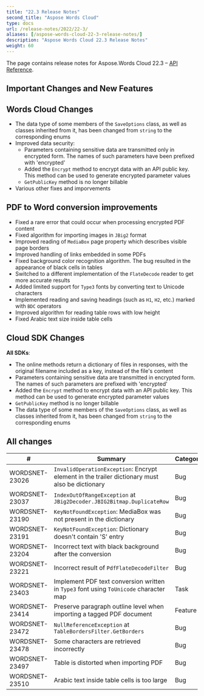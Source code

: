 ```yaml
---
title: "22.3 Release Notes"
second_title: "Aspose Words Cloud"
type: docs
url: /release-notes/2022/22-3/
aliases: [/aspose-words-cloud-22-3-release-notes/]
description: "Aspose Words Cloud 22.3 Release Notes"
weight: 60
---
```


The page contains release notes for Aspose.Words Cloud 22.3 – [API Reference](https://apireference.aspose.cloud/words/).

## Important Changes and New Features

## Words Cloud Changes

- The data type of some members of the `SaveOptions` class, as well as classes inherited from it, has been changed from `string` to the corresponding enums
- Improved data security:
  - Parameters containing sensitive data are transmitted only in encrypted form. The names of such parameters have been prefixed with 'encrypted'
  - Added the `Encrypt` method to encrypt data with an API public key. This method can be used to generate encrypted parameter values
  - `GetPublicKey` method is no longer billable
- Various other fixes and imporvements

## PDF to Word conversion improvements

- Fixed a rare error that could occur when processing encrypted PDF content
- Fixed algorithm for importing images in `JBig2` format
- Improved reading of `MediaBox` page property which describes visible page borders
- Improved handling of links embedded in some PDFs
- Fixed background color recognition algorithm. The bug resulted in the appearance of black cells in tables
- Switched to a different implementation of the `FlateDecode` reader to get more accurate results
- Added limited support for `Type3` fonts by converting text to Unicode characters
- Implemented reading and saving headings (such as `H1`, `H2`, etc.) marked with `BDC` operators
- Improved algorithm for reading table rows with low height
- Fixed Arabic text size inside table cells

## Cloud SDK Changes

**All SDKs**: 
- The online methods return a dictionary of files in responses, with the original filename included as a key, instead of the file's content
- Parameters containing sensitive data are transmitted in encrypted form. The names of such parameters are prefixed with 'encrypted'
- Added the `Encrypt` method to encrypt data with an API public key. This method can be used to generate encrypted parameter values
- `GetPublicKey` method is no longer billable
- The data type of some members of the `SaveOptions` class, as well as classes inherited from it, has been changed from `string` to the corresponding enums

## All changes

| #                | Summary                                                                                       | Category    |
|------------------|-----------------------------------------------------------------------------------------------|-------------|
| WORDSNET-23026   | `InvalidOperationException`: Encrypt element in the trailer dictionary must also be dictionary  | Bug         |
| WORDSNET-23037   | `IndexOutOfRangeException` at `JBig2Decoder.JBIG2Bitmap.DuplicateRow`                         | Bug         |
| WORDSNET-23190   | `KeyNotFoundException`: MediaBox was not present in the dictionary                            | Bug         |
| WORDSNET-23191   | `KeyNotFoundException`: Dictionary doesn't contain 'S' entry                                  | Bug         |
| WORDSNET-23204   | Incorrect text with black background after the conversion                                     | Bug         |
| WORDSNET-23221   | Incorrect result of `PdfFlateDecodeFilter`                                                    | Bug         |
| WORDSNET-23403   | Implement PDF text conversion written in `Type3` font using `ToUnicode` character map         | Task        |
| WORDSNET-23414   | Preserve paragraph outline level when importing a tagged PDF document                         | Feature     |
| WORDSNET-23472   | `NullReferenceException` at `TableBordersFilter.GetBorders`                                   | Bug         |
| WORDSNET-23478   | Some characters are retrieved incorrectly                                                     | Bug         |
| WORDSNET-23497   | Table is distorted when importing PDF                                                         | Bug         |
| WORDSNET-23510   | Arabic text inside table cells is too large                                                   | Bug         |
